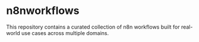 # n8nworkflows
This repository contains a curated collection of n8n workflows built for real-world use cases across multiple domains.
